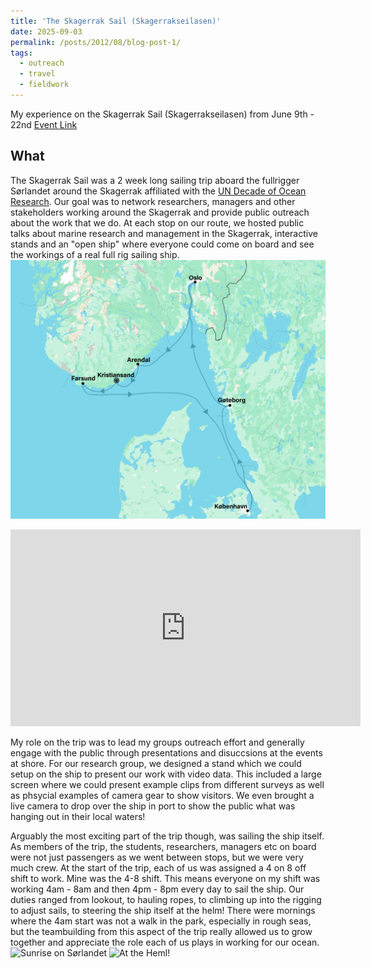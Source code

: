 ```yaml
---
title: 'The Skagerrak Sail (Skagerrakseilasen)'
date: 2025-09-03
permalink: /posts/2012/08/blog-post-1/
tags:
  - outreach
  - travel
  - fieldwork
---
```


My experience on the Skagerrak Sail (Skagerrakseilasen) from June 9th - 22nd
[Event Link](https://www.skagerrakseilasen.no/)

What 
------
The Skagerrak Sail was a 2 week long sailing trip aboard the fullrigger Sørlandet around the Skagerrak affiliated with the [UN Decade of Ocean Research](https://oceandecade.org/). Our goal was to network researchers, managers and other stakeholders working around the Skagerrak and provide public outreach about the work that we do. At each stop on our route, we hosted public talks about marine research and management in the Skagerrak, interactive stands and an "open ship" where everyone could come on board and see the workings of a real full rig sailing ship.
![Sail Route](/images/sjokart-1024x841.jpg)

<iframe width="560" height="315" src="https://www.youtube.com/embed/QVAIRygtjxc?si=USTuWc75Qtm9X4eG" title="YouTube video player" frameborder="0" allow="accelerometer; autoplay; clipboard-write; encrypted-media; gyroscope; picture-in-picture; web-share" referrerpolicy="strict-origin-when-cross-origin" allowfullscreen></iframe>

My role on the trip was to lead my groups outreach effort and generally engage with the public through presentations and disuccsions at the events at shore. For our research group, we designed a stand which we could setup on the ship to present our work with video data. This included a large screen where we could present example clips from different surveys as well as phsycial examples of camera gear to show visitors. We even brought a live camera to drop over the ship in port to show the public what was hanging out in their local waters!

Arguably the most exciting part of the trip though, was sailing the ship itself. As members of the trip, the students, researchers, managers etc on board were not just passengers as we went between stops, but we were very much crew. At the start of the trip, each of us was assigned a 4 on 8 off shift to work. Mine was the 4-8 shift. This means everyone on my shift was working 4am - 8am and then 4pm - 8pm every day to sail the ship. Our duties ranged from lookout, to hauling ropes, to climbing up into the rigging to adjust sails, to steering the ship itself at the helm! There were mornings where the 4am start was not a walk in the park, especially in rough seas, but the teambuilding from this aspect of the trip really allowed us to grow together and appreciate the role each of us plays in working for our ocean.
![Sunrise on Sørlandet](/images/sørlandet_sunrise.jpg)
![At the Heml!](/images/sørlandet_helm.jpg)

